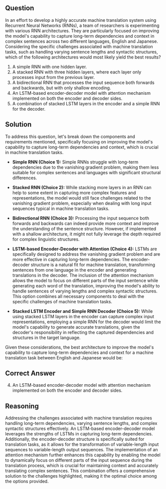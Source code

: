## Question

In an effort to develop a highly accurate machine translation system using Recurrent Neural Networks (RNNs), a team of researchers is experimenting with various RNN architectures. They are particularly focused on improving the model's capability to capture long-term dependencies and context in complex sentences across two different languages, English and Japanese. Considering the specific challenges associated with machine translation tasks, such as handling varying sentence lengths and syntactic structures, which of the following architectures would most likely yield the best results?

1. A simple RNN with one hidden layer.
2. A stacked RNN with three hidden layers, where each layer only processes input from the previous layer.
3. A bidirectional RNN that processes the input sequence both forwards and backwards, but with only shallow encoding.
4. An LSTM-based encoder-decoder model with attention mechanism implemented on both the encoder and decoder sides.
5. A combination of stacked LSTM layers in the encoder and a simple RNN for the decoder.

## Solution

To address this question, let's break down the components and requirements mentioned, specifically focusing on improving the model's capability to capture long-term dependencies and context, which is crucial in machine translation tasks.

- **Simple RNN (Choice 1):** Simple RNNs struggle with long-term dependencies due to the vanishing gradient problem, making them less suitable for complex sentences and languages with significant structural differences.

- **Stacked RNN (Choice 2):** While stacking more layers in an RNN can help to some extent in capturing more complex features and representations, the model would still face challenges related to the vanishing gradient problem, especially when dealing with long input sequences typical in machine translation tasks.

- **Bidirectional RNN (Choice 3):** Processing the input sequence both forwards and backwards can indeed provide more context and improve the understanding of the sentence structure. However, if implemented with a shallow architecture, it might not fully leverage the depth required for complex linguistic structures.

- **LSTM-based Encoder-Decoder with Attention (Choice 4):** LSTMs are specifically designed to address the vanishing gradient problem and are more effective in capturing long-term dependencies. The encoder-decoder structure is a natural fit for machine translation, transforming sentences from one language in the encoder and generating translations in the decoder. The inclusion of the attention mechanism allows the model to focus on different parts of the input sentence while generating each word of the translation, improving the model's ability to handle sentences of varying lengths and complex syntactic structures. This option combines all necessary components to deal with the specific challenges of machine translation tasks.

- **Stacked LSTM Encoder and Simple RNN Decoder (Choice 5):** While using stacked LSTM layers in the encoder can capture complex input representations, employing a simple RNN for the decoder would limit the model's capability to generate accurate translations, given the decoder's responsibility in reflecting the captured dependencies and structures in the target language.

Given these considerations, the best architecture to improve the model's capability to capture long-term dependencies and context for a machine translation task between English and Japanese would be:

## Correct Answer

4. An LSTM-based encoder-decoder model with attention mechanism implemented on both the encoder and decoder sides.

## Reasoning

Addressing the challenges associated with machine translation requires handling long-term dependencies, varying sentence lengths, and complex syntactic structures effectively. An LSTM-based encoder-decoder model leverages the strengths of LSTMs in capturing long-term dependencies. Additionally, the encoder-decoder structure is specifically suited for translation tasks, as it allows for the transformation of variable-length input sequences to variable-length output sequences. The implementation of an attention mechanism further enhances this capability by enabling the model to dynamically focus on different parts of the input sequence during the translation process, which is crucial for maintaining context and accurately translating complex sentences. This combination offers a comprehensive solution to the challenges highlighted, making it the optimal choice among the options provided.